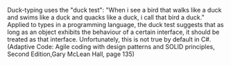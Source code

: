 
Duck-typing uses the "duck test": "When i see a bird that walks like a duck and swims like a duck and quacks like a duck, i call that bird a duck." Applied to types in a programming language, the duck test suggests that as long as an object exhibits the behaviour of a certain interface, it should be treated as that interface. Unfortunately, this is not true by default in C#.
(Adaptive Code: Agile coding with design patterns and SOLID principles, Second Edition,Gary McLean Hall, page 135)

